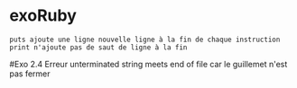 # exoRuby
	puts ajoute une ligne nouvelle ligne à la fin de chaque instruction
	print n'ajoute pas de saut de ligne à la fin

#Exo 2.4
	Erreur unterminated string meets end of file car le guillemet n'est pas fermer 